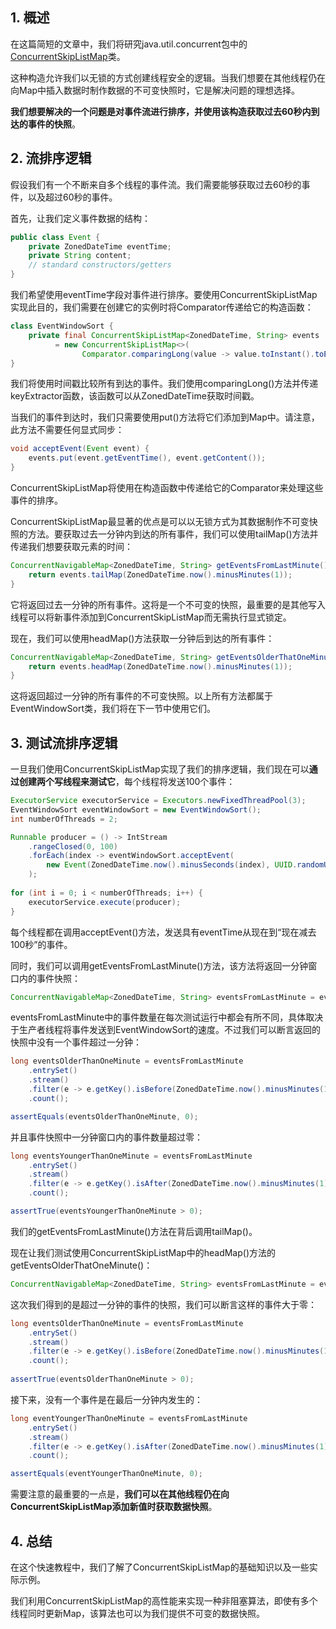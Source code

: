 ## 1. 概述

在这篇简短的文章中，我们将研究java.util.concurrent包中的[ConcurrentSkipListMap](https://docs.oracle.com/en/java/javase/11/docs/api/java.base/java/util/concurrent/ConcurrentSkipListMap.html)类。

这种构造允许我们以无锁的方式创建线程安全的逻辑。当我们想要在其他线程仍在向Map中插入数据时制作数据的不可变快照时，它是解决问题的理想选择。

**我们想要解决的一个问题是对事件流进行排序，并使用该构造获取过去60秒内到达的事件的快照**。

## 2. 流排序逻辑

假设我们有一个不断来自多个线程的事件流。我们需要能够获取过去60秒的事件，以及超过60秒的事件。

首先，让我们定义事件数据的结构：

```java
public class Event {
    private ZonedDateTime eventTime;
    private String content;
    // standard constructors/getters
}
```

我们希望使用eventTime字段对事件进行排序。要使用ConcurrentSkipListMap实现此目的，我们需要在创建它的实例时将Comparator传递给它的构造函数：

```java
class EventWindowSort {
    private final ConcurrentSkipListMap<ZonedDateTime, String> events 
          = new ConcurrentSkipListMap<>(
                Comparator.comparingLong(value -> value.toInstant().toEpochMilli()));
}
```

我们将使用时间戳比较所有到达的事件。我们使用comparingLong()方法并传递keyExtractor函数，该函数可以从ZonedDateTime获取时间戳。

当我们的事件到达时，我们只需要使用put()方法将它们添加到Map中。请注意，此方法不需要任何显式同步：

```java
void acceptEvent(Event event) {
    events.put(event.getEventTime(), event.getContent());
}
```

ConcurrentSkipListMap将使用在构造函数中传递给它的Comparator来处理这些事件的排序。

ConcurrentSkipListMap最显著的优点是可以以无锁方式为其数据制作不可变快照的方法。要获取过去一分钟内到达的所有事件，我们可以使用tailMap()方法并传递我们想要获取元素的时间：

```java
ConcurrentNavigableMap<ZonedDateTime, String> getEventsFromLastMinute() {
    return events.tailMap(ZonedDateTime.now().minusMinutes(1));
}
```

它将返回过去一分钟的所有事件。这将是一个不可变的快照，最重要的是其他写入线程可以将新事件添加到ConcurrentSkipListMap而无需执行显式锁定。

现在，我们可以使用headMap()方法获取一分钟后到达的所有事件：

```java
ConcurrentNavigableMap<ZonedDateTime, String> getEventsOlderThatOneMinute() {
    return events.headMap(ZonedDateTime.now().minusMinutes(1));
}
```

这将返回超过一分钟的所有事件的不可变快照。以上所有方法都属于EventWindowSort类，我们将在下一节中使用它们。

## 3. 测试流排序逻辑

一旦我们使用ConcurrentSkipListMap实现了我们的排序逻辑，我们现在可以**通过创建两个写线程来测试它**，每个线程将发送100个事件：

```java
ExecutorService executorService = Executors.newFixedThreadPool(3);
EventWindowSort eventWindowSort = new EventWindowSort();
int numberOfThreads = 2;

Runnable producer = () -> IntStream
    .rangeClosed(0, 100)
    .forEach(index -> eventWindowSort.acceptEvent(
        new Event(ZonedDateTime.now().minusSeconds(index), UUID.randomUUID().toString()))
    );
                
for (int i = 0; i < numberOfThreads; i++) {
    executorService.execute(producer);
}
```

每个线程都在调用acceptEvent()方法，发送具有eventTime从现在到“现在减去100秒”的事件。

同时，我们可以调用getEventsFromLastMinute()方法，该方法将返回一分钟窗口内的事件快照：

```java
ConcurrentNavigableMap<ZonedDateTime, String> eventsFromLastMinute = eventWindowSort.getEventsFromLastMinute();
```

eventsFromLastMinute中的事件数量在每次测试运行中都会有所不同，具体取决于生产者线程将事件发送到EventWindowSort的速度。不过我们可以断言返回的快照中没有一个事件超过一分钟：

```java
long eventsOlderThanOneMinute = eventsFromLastMinute
    .entrySet()
    .stream()
    .filter(e -> e.getKey().isBefore(ZonedDateTime.now().minusMinutes(1)))
    .count();

assertEquals(eventsOlderThanOneMinute, 0);
```

并且事件快照中一分钟窗口内的事件数量超过零：

```java
long eventsYoungerThanOneMinute = eventsFromLastMinute
    .entrySet()
    .stream()
    .filter(e -> e.getKey().isAfter(ZonedDateTime.now().minusMinutes(1)))
    .count();

assertTrue(eventsYoungerThanOneMinute > 0);
```

我们的getEventsFromLastMinute()方法在背后调用tailMap()。

现在让我们测试使用ConcurrentSkipListMap中的headMap()方法的getEventsOlderThatOneMinute()：

```java
ConcurrentNavigableMap<ZonedDateTime, String> eventsFromLastMinute = eventWindowSort.getEventsOlderThatOneMinute();
```

这次我们得到的是超过一分钟的事件的快照，我们可以断言这样的事件大于零：

```java
long eventsOlderThanOneMinute = eventsFromLastMinute
    .entrySet()
    .stream()
    .filter(e -> e.getKey().isBefore(ZonedDateTime.now().minusMinutes(1)))
    .count();
        
assertTrue(eventsOlderThanOneMinute > 0);
```

接下来，没有一个事件是在最后一分钟内发生的：

```java
long eventYoungerThanOneMinute = eventsFromLastMinute
    .entrySet()
    .stream()
    .filter(e -> e.getKey().isAfter(ZonedDateTime.now().minusMinutes(1)))
    .count();

assertEquals(eventYoungerThanOneMinute, 0);
```

需要注意的最重要的一点是，**我们可以在其他线程仍在向ConcurrentSkipListMap添加新值时获取数据快照**。

## 4. 总结

在这个快速教程中，我们了解了ConcurrentSkipListMap的基础知识以及一些实际示例。

我们利用ConcurrentSkipListMap的高性能来实现一种非阻塞算法，即使有多个线程同时更新Map，该算法也可以为我们提供不可变的数据快照。